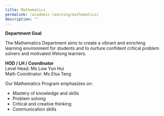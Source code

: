 ```yaml
---
title: Mathematics
permalink: /academic-learning/mathematics/
description: ""
---
```

**Department Goal**  

The Mathematics Department aims to create a vibrant and enriching learning environment for students and to nurture confident critical problem solvers and motivated lifelong learners. 

  
**HOD / LH / Coordinator**  
Level Head: Ms Low Yun Hui  
Math Coordinator: Ms Elsa Teng  
  

Our Mathematics Program emphasizes on:  

*   Mastery of knowledge and skills
*   Problem solving
*   Critical and creative thinking
*   Communication skills